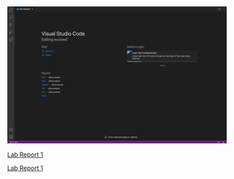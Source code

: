 ![Lab Report](labReport.png)

[Lab Report 1](lab-report-1-week-2.html)

[Lab Report 1](https://chaup15.github.io/cse15l-lab-reports/lab-report-1-week-2.html)
